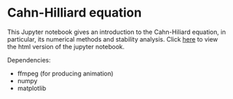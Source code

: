 # Cahn-Hilliard equation

This Jupyter notebook gives an introduction to the Cahn-Hiliard equation, in particular, its numerical methods and stability analysis.
Click [here] to view the html version of the jupyter notebook.

Dependencies:
- ffmpeg (for producing animation)
- numpy
- matplotlib

[here]: https://nbviewer.org/github/elsentjhung/cahn-hilliard-coarsening/blob/master/cahn_hilliard.ipynb


